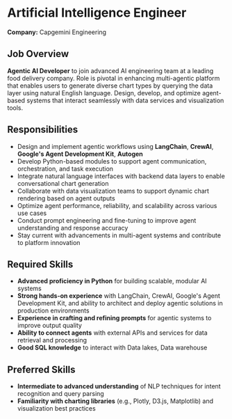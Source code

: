 # Artificial Intelligence Engineer

**Company:** Capgemini Engineering

## Job Overview

**Agentic AI Developer** to join advanced AI engineering team at a leading food delivery company. Role is pivotal in enhancing multi-agentic platform that enables users to generate diverse chart types by querying the data layer using natural English language. Design, develop, and optimize agent-based systems that interact seamlessly with data services and visualization tools.

## Responsibilities

- Design and implement agentic workflows using **LangChain**, **CrewAI**, **Google's Agent Development Kit**, **Autogen**
- Develop Python-based modules to support agent communication, orchestration, and task execution
- Integrate natural language interfaces with backend data layers to enable conversational chart generation
- Collaborate with data visualization teams to support dynamic chart rendering based on agent outputs
- Optimize agent performance, reliability, and scalability across various use cases
- Conduct prompt engineering and fine-tuning to improve agent understanding and response accuracy
- Stay current with advancements in multi-agent systems and contribute to platform innovation

## Required Skills

- **Advanced proficiency in Python** for building scalable, modular AI systems
- **Strong hands-on experience** with LangChain, CrewAI, Google's Agent Development Kit, and ability to architect and deploy agentic solutions in production environments
- **Experience in crafting and refining prompts** for agentic systems to improve output quality
- **Ability to connect agents** with external APIs and services for data retrieval and processing
- **Good SQL knowledge** to interact with Data lakes, Data warehouse

## Preferred Skills

- **Intermediate to advanced understanding** of NLP techniques for intent recognition and query parsing
- **Familiarity with charting libraries** (e.g., Plotly, D3.js, Matplotlib) and visualization best practices